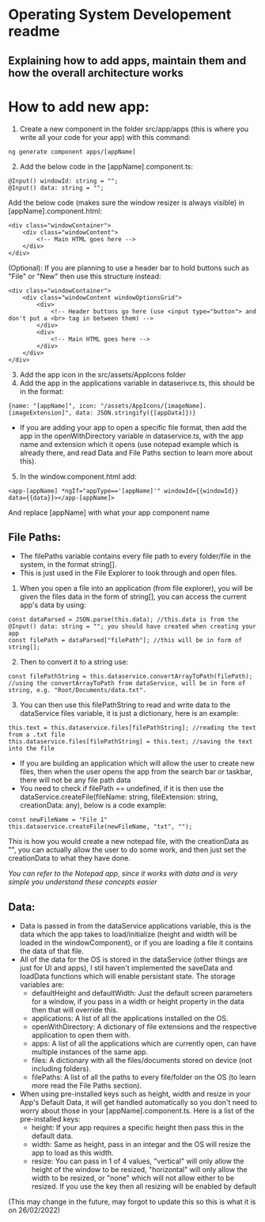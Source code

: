 # Operating System Developement readme
## Explaining how to add apps, maintain them and how the overall architecture works


# How to add new app:
1. Create a new component in the folder src/app/apps (this is where you write all your code for your app) with this command:
```
ng generate component apps/[appName]
```

2. Add the below code in the [appName].component.ts:
```
@Input() windowId: string = "";
@Input() data: string = "";
```

Add the below code (makes sure the window resizer is always visible) in [appName].component.html:
```
<div class="windowContainer">
    <div class="windowContent">
        <!-- Main HTML goes here -->
    </div>
</div>
```

(Optional): If you are planning to use a header bar to hold buttons such as "File" or "New" then use this structure instead:
```
<div class="windowContainer">
    <div class="windowContent windowOptionsGrid">
        <div>
            <!-- Header buttons go here (use <input type="button"> and don't put a <br> tag in between them) -->
        </div>
        <div>
            <!-- Main HTML goes here -->
        </div>
    </div>
</div>
```
3. Add the app icon in the src/assets/AppIcons folder
4. Add the app in the applications variable in dataserivce.ts, this should be in the format: 
```
{name: "[appName]", icon: "/assets/AppIcons/[imageName].[imageExtension]", data: JSON.stringify({[appData]})}
```
* If you are adding your app to open a specific file format, then add the app in the openWithDirectory variable in dataservice.ts, with the app name and extension which it opens (use notepad example which is already there, and read Data and File Paths section to learn more about this).
5. In the window.component.html add:
```
<app-[appName] *ngIf="appType=='[appName]'" windowId={{windowId}} data={{data}}></app-[appName]>
```
And replace [appName] with what your app component name

## File Paths:
* The filePaths variable contains every file path to every folder/file in the system, in the format string[].
* This is just used in the File Explorer to look through and open files.

1. When you open a file into an application (from file explorer), you will be given the files data in the form of string[], you can access the current app's data by using:
```
const dataParsed = JSON.parse(this.data); //this.data is from the @Input() data: string = ""; you should have created when creating your app
const filePath = dataParsed["filePath"]; //this will be in form of string[];
```
2. Then to convert it to a string use:
```
const filePathString = this.dataservice.convertArrayToPath(filePath); //using the convertArrayToPath from dataService, will be in form of string, e.g. "Root/Documents/data.txt".
```
3. You can then use this filePathString to read and write data to the dataService files variable, it is just a dictionary, here is an example:
```
this.text = this.dataservice.files[filePathString]; //reading the text from a .txt file
this.dataservice.files[filePathString] = this.text; //saving the text into the file
```

* If you are building an application which will allow the user to create new files, then when the user opens the app from the search bar or taskbar, there will not be any file path data
* You need to check if filePath == undefined, if it is then use the dataService.createFile(fileName: string, fileExtension: string, creationData: any), below is a code example:
```
const newFileName = "File 1"
this.dataservice.createFile(newFileName, "txt", "");
```
This is how you would create a new notepad file, with the creationData as "", you can actually allow the user to do some work, and then just set the creationData to what they have done.

*You can refer to the Notepad app, since it works with data and is very simple you understand these concepts easier*


## Data:
* Data is passed in from the dataService applications variable, this is the data which the app takes to load/initialize (height and width will be loaded in the windowComponent), or if you are loading a file it contains the data of that file.
* All of the data for the OS is stored in the dataService (other things are just for UI and apps), I stil haven't implemented the saveData and loadData functions which will enable persistant state. The storage variables are:
    - defaultHeight and defaultWidth: Just the default screen parameters for a window, if you pass in a width or height property in the data then that will override this.
    - applications: A list of all the applications installed on the OS.
    - openWithDirectory: A dictionary of file extensions and the respective application to open them with.
    - apps: A list of all the applications which are currently open, can have multiple instances of the same app.
    - files: A dictionary with all the files/documents stored on device (not including folders).
    - filePaths: A list of all the paths to every file/folder on the OS (to learn more read the File Paths section).
* When using pre-installed keys such as height, width and resize in your App's Default Data, it will get handled automatically so you don't need to worry about those in your [appName].component.ts. Here is a list of the pre-installed keys:
    - height: If your app requires a specific height then pass this in the default data.
    - width: Same as height, pass in an integar and the OS will resize the app to load as this width.
    - resize: You can pass in 1 of 4 values, "vertical" will only allow the height of the window to be resized, "horizontal" will only allow the width to be resized, or "none" which will not allow either to be resized. If you use the key then all resizing will be enabled by default

(This may change in the future, may forgot to update this so this is what it is on 26/02/2022)